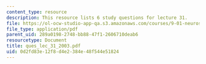 ```yaml
---
content_type: resource
description: This resource lists 6 study questions for lecture 31.
file: https://ol-ocw-studio-app-qa.s3.amazonaws.com/courses/9-01-neuroscience-and-behavior-fall-2003/0d2fd83e12f8d4e2384e48f544e51824_ques_lec_31_2003.pdf
file_type: application/pdf
parent_uid: 289a0198-2748-bb88-47f1-2606710deab6
resourcetype: Document
title: ques_lec_31_2003.pdf
uid: 0d2fd83e-12f8-d4e2-384e-48f544e51824
---
```

